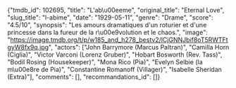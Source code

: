 {"tmdb_id": 102695, "title": "L'ab\u00eeme", "original_title": "Eternal Love", "slug_title": "l-abime", "date": "1929-05-11", "genre": "Drame", "score": "4.5/10", "synopsis": "Les amours dramatiques d'un roturier et d'une princesse dans la fureur de la r\u00e9volution et le chaos.", "image": "https://image.tmdb.org/t/p/w185_and_h278_bestv2/lCjGNNJbif8oT5RWTFtgyW8fx9q.jpg", "actors": ["John Barrymore (Marcus Paltran)", "Camilla Horn (Ciglia)", "Victor Varconi (Lorenz Gruber)", "Hobart Bosworth (Rev. Tass)", "Bodil Rosing (Housekeeper)", "Mona Rico (Pia)", "Evelyn Selbie (la m\u00e8re de Pia)", "Constantine Romanoff (Villager)", "Isabelle Sheridan (Extra)"], "comments": [], "recommandations_id": []}